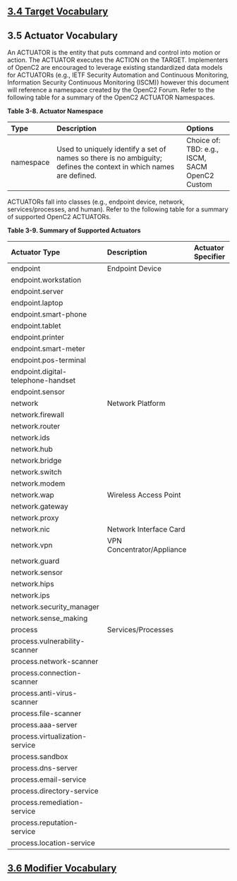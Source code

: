 ## [3.4 Target Vocabulary](3.4_targets.md#34-target-vocabulary)

## 3.5 Actuator Vocabulary

An ACTUATOR is the entity that puts command and control into motion or action. The ACTUATOR executes the ACTION on the TARGET. Implementers of OpenC2 are encouraged to leverage existing standardized data models for ACTUATORs (e.g., IETF Security Automation and Continuous Monitoring, Information Security Continuous Monitoring (ISCM)) however this document will reference a namespace created by the OpenC2 Forum. Refer to the following table for a summary of the OpenC2 ACTUATOR Namespaces.

**Table 3-8. Actuator Namespace**

| Type | Description | Options | 
| :--- | :--- | :--- | 
| namespace | Used to uniquely identify a set of names so there is no ambiguity; defines the context in which names are defined. | Choice of:<br>  TBD: e.g., ISCM, SACM<br>  OpenC2<br>  Custom | 

ACTUATORs fall into classes (e.g., endpoint device, network, services/processes, and human). Refer to the following table for a summary of supported OpenC2 ACTUATORs.

**Table 3-9. Summary of Supported Actuators**

| Actuator Type | Description | Actuator Specifier | 
| :--- | :--- | :--- | 
| endpoint | Endpoint Device |  | 
| endpoint.workstation |  |  | 
| endpoint.server |  |  | 
| endpoint.laptop |  |  | 
| endpoint.smart-phone |  |  | 
| endpoint.tablet |  |  | 
| endpoint.printer |  |  | 
| endpoint.smart-meter |  |  | 
| endpoint.pos-terminal |  |  | 
| endpoint.digital-telephone-handset |  |  | 
| endpoint.sensor |  |  | 
| network | Network Platform |  | 
| network.firewall |  |  | 
| network.router |  |  | 
| network.ids |  |  | 
| network.hub |  |  | 
| network.bridge |  |  | 
| network.switch |  |  | 
| network.modem |  |  | 
| network.wap | Wireless Access Point |  | 
| network.gateway |  |  | 
| network.proxy |  |  | 
| network.nic | Network Interface Card |  | 
| network.vpn | VPN Concentrator/Appliance |  | 
| network.guard |  |  | 
| network.sensor |  |  | 
| network.hips |  |  | 
| network.ips |  |  | 
| network.security_manager |  |  | 
| network.sense_making |  |  | 
| process | Services/Processes |  | 
| process.vulnerability-scanner |  |  | 
| process.network-scanner |  |  | 
| process.connection-scanner |  |  | 
| process.anti-virus-scanner |  |  | 
| process.file-scanner |  |  | 
| process.aaa-server |  |  | 
| process.virtualization-service |  |  | 
| process.sandbox |  |  | 
| process.dns-server |  |  | 
| process.email-service |  |  | 
| process.directory-service |  |  | 
| process.remediation-service |  |  | 
| process.reputation-service |  |  | 
| process.location-service |  |  | 

## [3.6 Modifier Vocabulary](3.6_modifiers.md#36-modifier-vocabulary)